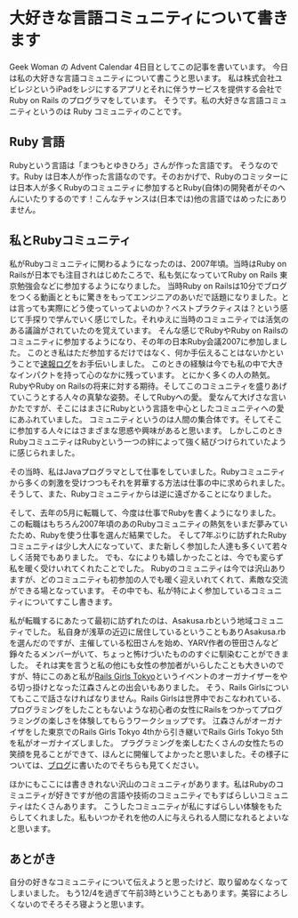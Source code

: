 # 大好きな言語コミュニティについて書きます

Geek Woman の Advent Calendar 4日目としてこの記事を書いています。
今日は私の大好きな言語コミュニティについて書こうと思います。
私は株式会社ユビレジというiPadをレジにするアプリとそれに伴うサービスを提供する会社で Ruby on Rails のプログラマをしています。
そうです。私の大好きな言語コミュニティというのは Ruby コミュニティのことです。

## Ruby 言語

Rubyという言語は「まつもとゆきひろ」さんが作った言語です。
そうなのです。Ruby は日本人が作った言語なのです。そのおかげで、Rubyのコミッターには日本人が多くRubyのコミュニティに参加するとRuby(自体)の開発者がそのへんにいたりするのです！こんなチャンスは(日本では)他の言語ではめったにありません。

## 私とRubyコミュニティ
私がRubyコミュニティに関わるようになったのは、2007年頃。当時はRuby on Railsが日本でも注目されはじめたころで、私も気になっていてRuby on Rails 東京勉強会などに参加するようになりました。
当時Ruby on Railsは10分でブログをつくる動画とともに驚きをもってエンジニアのあいだで話題になりました。とは言っても実際にどう使っていってよいのか？ベストプラクティスは？という感じて手探りで学んでいく感じでした。それゆえに当時のコミュニティでは活気のある議論がされていたのを覚えています。
そんな感じでRubyやRuby on Railsのコミュニティに参加するようになり、その年の日本Ruby会議2007に参加しました。
このとき私はただ参加するだけではなく、何か手伝えることはないかということで[速報ログ](http://jp.rubyist.net/RubyKaigi2007/Log.html)をお手伝いしました。
このときの経験は今でも私の中で大きなインパクトを持って心のなかに残っています。
とにかく多くの人の熱気。RubyやRuby on Railsの将来に対する期待。そしてこのコミュニティを盛りあげていこうとする人々の真摯な姿勢。そしてRubyへの愛。
愛なんて大げさな言いかたですが、そこにはまさにRubyという言語を中心としたコミュニティへの愛にあふれていました。
コミュニティというのは人間の集合体です。そしてそこに参加する人々にはさまざまな思惑や興味があると思います。
しかしこのときRubyコミュニティはRubyという一つの絆によって強く結びつけられていたように感じられました。

その当時、私はJavaプログラマとして仕事をしていました。Rubyコミュニティから多くの刺激を受けつつもそれを昇華する方法は仕事の中に求められました。
そうして、また、Rubyコミュニティからは逆に遠ざかることになりました。

そして、去年の5月に転職して、今度は仕事でRubyを書くようになりました。
この転職はもちろん2007年頃のあのRubyコミュニティの熱気をいまだ夢みていたため、Rubyを使う仕事を選んだ結果でした。
そして7年ぶりに訪ずれたRubyコミュニティは少し大人になっていて、また新しく参加した人達も多くいて若々しく活発でもありました。
でも、なによりも嬉しかったことは、今でも変らず私を暖く受けいれてくれたことでした。
Rubyのコミュニティは今では沢山ありますが、どのコミュニティも初参加の人でも暖く迎えいれてくれて、素敵な交流ができる場となっています。
その中でも、私が特によく参加しているコミュニティについてすこし書きます。

私が転職するにあたって最初に訪ずれたのは、Asakusa.rbという地域コミュニティでした。
私自身が浅草の近辺に居住しているということもありAsakusa.rbを選んだのですが、主催している松田さんを始め、YARV作者の笹田さんなど錚々たるメンバーがいて、ちょっと怖けづいたもののすぐに馴染むことができました。
それは実を言うと私の他にも女性の参加者がいらしたことも大きいのですが、特にこのあと私が[Rails Girls Tokyo](http://railsgirls.jp/tokyo)というイベントのオーガナイザーをやる切っ掛けとなった江森さんとの出会いもありました。
そう、Rails Girlsについてもここで話さなければなりません。Rails Girlsは世界中でおこなわれている、プログラミングをしたこともないような初心者の女性にRailsをつかってプログラミングの楽しさを体験してもらうワークショップです。
江森さんがオーガナイザをした東京でのRails Girls Tokyo 4thから引き継いでRails Girls Tokyo 5thを私がオーガナイズしました。
プラグラミングを楽しむたくさんの女性たちの笑顔を見ることができて、ほんとに開催してよかったと思いました。その様子については、[ブログ]()に書いたのでそちらも見てください。

ほかにもここには書ききれない沢山のコミュニティがあります。私はRubyのコミュニティが好きですが他の言語や技術のコミュニティでもすばらしいコミュニティはたくさんあります。
こうしたコミュニティが私にすばらしい体験をもたらしてくれました。私もいつかそれを他の人に与えられる人間になれるとよいなと思います。

## あとがき
自分の好きなコミュニティについて伝えようと思ったけど、取り留めなくなってしまいました。
もう12/4を過ぎて午前3時ということもあります。美容によろしくないのでそろそろ寝ようと思います。
